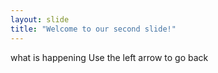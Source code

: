 ```yaml
---
layout: slide
title: "Welcome to our second slide!"
---
```

what is happening
Use the left arrow to go back
